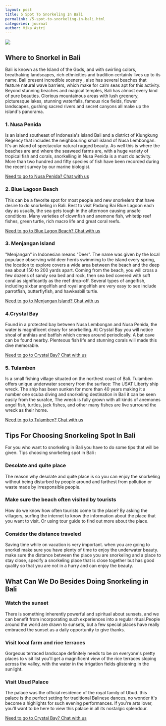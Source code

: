 ```yaml
---
layout: post
title: 5 Spot To Snorkeling In Bali
permalink: /5-spot-to-snorkeling-in-bali.html
categories: journal
author: Vika Astri
---
```


<img src="https://i.imgur.com/cRr1Owi.jpg" class="post-feat-img img-responsive" />

## Where to Snorkel in Bali

Bali is known as the Island of the Gods, and with swirling colors, breathaking landscapes, rich ethnicities and tradition certainly lives up to its name. Bali present incredible scenery , also has several beaches that feature natural wave barriers, which make for calm seas apt for this activity. Beyond stunning beaches and magical temples, Bali has almost every kind of pure beauties. Glorious mountainous areas with lush greenery, picturesque lakes, stunning waterfalls, famous rice fields, flower landscapes, gushing sacred rivers and secret canyons all make up the island's panorama.

### 1. Nusa Penida

Is an island southeast of Indonesia's island Bali and a district of Klungkung Regency that includes the neighbouring small island of Nusa Lembongan. It's  an island of spectacular natural rugged beauty. As well this is where the beaches are and where the seaweed farms are, with a huge variety of tropical fish and corals, snorkelling in Nusa Penida is a must do activity. More than two hundred and fifty species of fish have been recorded during the recent survey by our marine biologist.

<a href="https://web.whatsapp.com/send?phone={{site.wa}}&text=Hi,%20E-Nyelam%20need%20info%20to%20snorkel%20in%20Bali" class="cta--in--page">Need to go to Nusa Penida? Chat with us</a>

### 2. Blue Lagoon Beach 

This can be a favorite spot for most people and new snorkelers that have desire to do snorkeling in Bali. Best to visit Padang Bai Blue Lagoon each day as usually, the sea gets tough in the afternoon causing unsafe conditions. Many varieties of clownfish and anemone fish, whitetip reef fishes, green turtle, rich macro life and great coral reefs.

<a href="https://web.whatsapp.com/send?phone={{site.wa}}&text=Hi,%20E-Nyelam%20need%20info%20to%20snorkel%20in%20Bali" class="cta--in--page">Need to go to Blue Lagon Beach? Chat with us</a>

### 3. Menjangan Island

"Menjangan" in Indonesian means "Deer". The name was given by the local populace observing wild deer herds swimming to the island every spring, the location to explore covers a wide area between the beach and the deep sea about 150 to 200 yards apart. Coming from the beach, you will cross a few dozens of sandy sea bed and rock, then sea bed covered with soft coral as significantly as the reef drop-off. Several types of angelfish, including sixbar angelfish and royal angelfish are very easy to see include parrotfish, butterflyfish, and hawkesbill turtle.

<a href="https://web.whatsapp.com/send?phone={{site.wa}}&text=Hi,%20E-Nyelam%20need%20info%20to%20snorkel%20in%20Bali" class="cta--in--page">Need to go to Menjangan Island? Chat with us</a>

### 4.Crystal Bay 

Found in a protected bay between Nusa Lembongan and Nusa Penida, the water is magnificent cleary for snorkelling. At Crystal Bay you will notice shoal of anthias and batfish which comes around periodically. A bat cave can be found nearby. Plenteous fish life and stunning corals will made this dive memorable.

<a href="https://web.whatsapp.com/send?phone={{site.wa}}&text=Hi,%20E-Nyelam%20need%20info%20to%20snorkel%20in%20Bali" class="cta--in--page">Need to go to Crystal Bay? Chat with us</a>


### 5. Tulamben 

Is a small fishing village situated on the northest coast of Bali. Tulamben offers unique underwater scenery from the surface: The USAT Liberty ship wreck. The ship has been sunken for more than 40 years making it a number one scuba diving and snorkeling destination in Bali it can be seen easily from the surafce, The wreck is fully grown with all kinds of anemones angel fish, turtles, jack fishes, and other many fishes are live surround the wreck as their home. 

<a href="https://web.whatsapp.com/send?phone={{site.wa}}&text=Hi,%20E-Nyelam%20need%20info%20to%20snorkel%20in%20Bali" class="cta--in--page">Need to go to Tulamben? Chat with us</a>

## Tips For Choosing Snorkeling Spot In Bali

For you who want to snorkeling in Bali you have to do some tips that will be given. Tips choosing snorkeling spot in Bali :

### Desolate and quite place 

The reason why desolate and quite place is so you can enjoy the snorkeling without being disturbed by people around and farthest from pollution or waste made by irresponsible people.

### Make sure the beach often visited by tourists

How do we know how often tourists come to the place? By asking the villagers, surfing the internet to know the information about the place that you want to visit. Or using tour guide to find out more about the place.

### Consider the distance traveled

Saving time while on vacation is very important. when you are going to snorkel make sure you have plenty of time to enjoy the underwater beauty.
make sure the distance between the place you are snorkeling and a place to stay close, specify a snorkeling place that is close together but has good quality so that you are not in a hurry and can enjoy the beauty.

## What Can We Do Besides Doing Snorkeling in Bali

### Watch the sunset

There is something inherently powerful and spiritual about sunsets, and we can benefit from incorporating such experiences into a regular ritual.People around the world are drawn to sunsets, but a few special places have really embraced the sunset as a daily opportunity to give thanks.

### Visit local farm and rice terraces

Gorgeous terraced landscape definitely needs to be on everyone's pretty places to visit list you'll get a magnificent view of the rice terraces sloping across the valley, with the water in the irrigation fields glistening in the sunlight.

### Visit Ubud Palace

The palace was the official residence of the royal family of Ubud. this palace is the perfect setting for traditional Balinese dances, no wonder it's become a highlights for such evening performances. If you're arts lover, you'll want to be here to view this palace in all its nostalgic splendour.

<a href="https://web.whatsapp.com/send?phone={{site.wa}}&text=Hi,%20E-Nyelam%20need%20info%20to%20snorkel%20in%20Bali" class="cta--in--page">Need to go to Crystal Bay? Chat with us</a>
